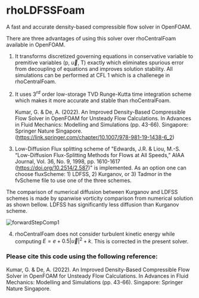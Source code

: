 # rhoLDFSSFoam
A fast and accurate density-based compressible flow solver in OpenFOAM.

There are three advantages of using this solver over rhoCentralFoam available in OpenFOAM.
1. It transforms discretized governing equations in conservative variable to premitive variables (p, $\vec{u}$, T) exactly which eliminates spurious error from decoupling of equations and improves solution stability. All simulations can be performed at CFL 1 which is a challenege in rhoCentralFoam.
2. It uses $3^{rd}$ order low-storage TVD Runge-Kutta time integration scheme which makes it more accurate and stable than rhoCentralFoam.
   
   Kumar, G. & De, A. (2022). An Improved Density-Based Compressible Flow Solver in OpenFOAM for Unsteady Flow Calculations. In Advances in Fluid Mechanics: Modelling and Simulations (pp. 43-66). Singapore: Springer Nature Singapore. (https://link.springer.com/chapter/10.1007/978-981-19-1438-6_2)
   
3. Low-Diffusion Flux splitting scheme of "Edwards, J.R. & Liou, M.-S. “Low-Diffusion Flux-Splitting Methods for Flows at All Speeds,” AIAA Journal, Vol. 36, No. 9, 1998, pp. 1610-1617 (https://doi.org/10.2514/2.587)" is implemented. As an option one can choose fluxScheme: 1) LDFSS, 2) Kurganov, or 3) Tadmor in the fvScheme file to use one of the three schemes.

The comparison of numerical diffusion between Kurganov and LDFSS schemes is made by spanwise vorticity comparison from numerical solution as shown bellow. LDFSS has significantly less diffusion than Kurganov scheme. 

![forwardStepComp1](https://github.com/gauravkumar463/rhoLDFSSFoam/assets/4538589/14f9ae43-8a2b-49da-b9a4-b023ce84f255)


4. rhoCentralFoam does not consider turbulent kinetic energy while computing $E = e + 0.5|\vec{u}|^2 + k$. This is corrected in the present solver.




### Please cite this code using the following reference:
Kumar, G. & De, A. (2022). An Improved Density-Based Compressible Flow Solver in OpenFOAM for Unsteady Flow Calculations. In Advances in Fluid Mechanics: Modelling and Simulations (pp. 43-66). Singapore: Springer Nature Singapore.
